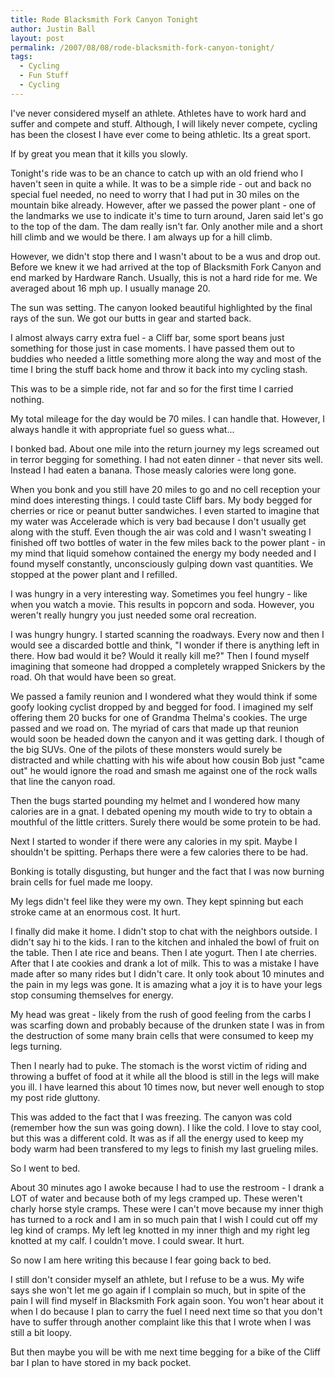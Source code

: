 ```yaml
---
title: Rode Blacksmith Fork Canyon Tonight
author: Justin Ball
layout: post
permalink: /2007/08/08/rode-blacksmith-fork-canyon-tonight/
tags:
  - Cycling
  - Fun Stuff
  - Cycling
---
```



I've never considered myself an athlete. Athletes have to work hard and suffer and compete and stuff. Although, I will likely never compete, cycling has been the closest I have ever come to being athletic. Its a great sport.

If by great you mean that it kills you slowly.

Tonight's ride was to be an chance to catch up with an old friend who I haven't seen in quite a while. It was to be a simple ride - out and back no special fuel needed, no need to worry that I had put in 30 miles on the mountain bike already. However, after we passed the power plant - one of the landmarks we use to indicate it's time to turn around, Jaren said let's go to the top of the dam. The dam really isn't far. Only another mile and a short hill climb and we would be there. I am always up for a hill climb.

However, we didn't stop there and I wasn't about to be a wus and drop out. Before we knew it we had arrived at the top of Blacksmith Fork Canyon and end marked by Hardware Ranch. Usually, this is not a hard ride for me. We averaged about 16 mph up. I usually manage 20.

The sun was setting. The canyon looked beautiful highlighted by the final rays of the sun. We got our butts in gear and started back.

I almost always carry extra fuel - a Cliff bar, some sport beans just something for those just in case moments. I have passed them out to buddies who needed a little something more along the way and most of the time I bring the stuff back home and throw it back into my cycling stash.

This was to be a simple ride, not far and so for the first time I carried nothing.

My total mileage for the day would be 70 miles. I can handle that. However, I always handle it with appropriate fuel so guess what...

I bonked bad. About one mile into the return journey my legs screamed out in terror begging for something. I had not eaten dinner - that never sits well. Instead I had eaten a banana. Those measly calories were long gone.

When you bonk and you still have 20 miles to go and no cell reception your mind does interesting things. I could taste Cliff bars. My body begged for cherries or rice or peanut butter sandwiches. I even started to imagine that my water was Accelerade which is very bad because I don't usually get along with the stuff. Even though the air was cold and I wasn't sweating I finished off two bottles of water in the few miles back to the power plant - in my mind that liquid somehow contained the energy my body needed and I found myself constantly, unconsciously gulping down vast quantities. We stopped at the power plant and I refilled.

I was hungry in a very interesting way. Sometimes you feel hungry - like when you watch a movie. This results in popcorn and soda. However, you weren't really hungry you just needed some oral recreation.

I was hungry hungry. I started scanning the roadways. Every now and then I would see a discarded bottle and think, "I wonder if there is anything left in there. How bad would it be? Would it really kill me?" Then I found myself imagining that someone had dropped a completely wrapped Snickers by the road. Oh that would have been so great.

We passed a family reunion and I wondered what they would think if some goofy looking cyclist dropped by and begged for food. I imagined my self offering them 20 bucks for one of Grandma Thelma's cookies. The urge passed and we road on. The myriad of cars that made up that reunion would soon be headed down the canyon and it was getting dark. I though of the big SUVs. One of the pilots of these monsters would surely be distracted and while chatting with his wife about how cousin Bob just "came out" he would ignore the road and smash me against one of the rock walls that line the canyon road.

Then the bugs started pounding my helmet and I wondered how many calories are in a gnat. I debated opening my mouth wide to try to obtain a mouthful of the little critters. Surely there would be some protein to be had.

Next I started to wonder if there were any calories in my spit. Maybe I shouldn't be spitting. Perhaps there were a few calories there to be had.

Bonking is totally disgusting, but hunger and the fact that I was now burning brain cells for fuel made me loopy.

My legs didn't feel like they were my own. They kept spinning but each stroke came at an enormous cost. It hurt.

I finally did make it home. I didn't stop to chat with the neighbors outside. I didn't say hi to the kids. I ran to the kitchen and inhaled the bowl of fruit on the table. Then I ate rice and beans. Then I ate yogurt. Then I ate cherries. After that I ate cookies and drank a lot of milk. This to was a mistake I have made after so many rides but I didn't care. It only took about 10 minutes and the pain in my legs was gone. It is amazing what a joy it is to have your legs stop consuming themselves for energy.

My head was great - likely from the rush of good feeling from the carbs I was scarfing down and probably because of the drunken state I was in from the destruction of some many brain cells that were consumed to keep my legs turning.

Then I nearly had to puke. The stomach is the worst victim of riding and throwing a buffet of food at it while all the blood is still in the legs will make you ill. I have learned this about 10 times now, but never well enough to stop my post ride gluttony.

This was added to the fact that I was freezing. The canyon was cold (remember how the sun was going down). I like the cold. I love to stay cool, but this was a different cold. It was as if all the energy used to keep my body warm had been transfered to my legs to finish my last grueling miles.

So I went to bed.

About 30 minutes ago I awoke because I had to use the restroom - I drank a LOT of water and because both of my legs cramped up. These weren't charly horse style cramps. These were I can't move because my inner thigh has turned to a rock and I am in so much pain that I wish I could cut off my leg kind of cramps. My left leg knotted in my inner thigh and my right leg knotted at my calf. I couldn't move. I could swear. It hurt.

So now I am here writing this because I fear going back to bed.

I still don't consider myself an athlete, but I refuse to be a wus. My wife says she won't let me go again if I complain so much, but in spite of the pain I will find myself in Blacksmith Fork again soon. You won't hear about it when I do because I plan to carry the fuel I need next time so that you don't have to suffer through another complaint like this that I wrote when I was still a bit loopy.

But then maybe you will be with me next time begging for a bike of the Cliff bar I plan to have stored in my back pocket.